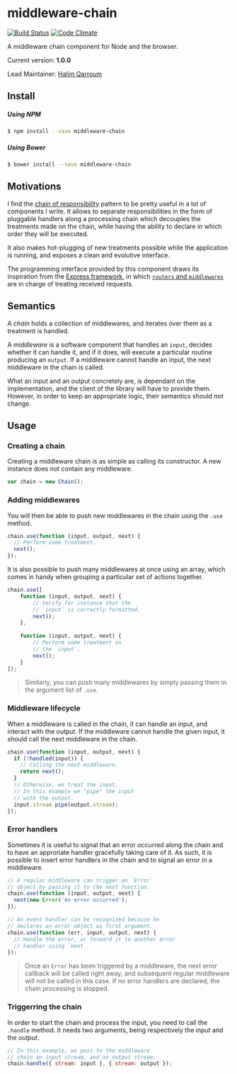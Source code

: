 # middleware-chain
[![Build Status](https://travis-ci.org/HQarroum/middleware-chain.svg?branch=master)](https://travis-ci.org/HQarroum/middleware-chain) [![Code Climate](https://codeclimate.com/repos/55edafae69568006cf007c34/badges/cb599bae40767f430845/gpa.svg)](https://codeclimate.com/repos/55edafae69568006cf007c34/feed)

A middleware chain component for Node and the browser.

Current version: **1.0.0**

Lead Maintainer: [Halim Qarroum](mailto:hqm.post@gmail.com)

## Install

##### Using NPM

```sh
$ npm install --save middleware-chain
```

##### Using Bower

```sh
$ bower install --save middleware-chain
```

## Motivations

I find the [chain of responsibility](https://en.wikipedia.org/wiki/Chain-of-responsibility_pattern) pattern to be pretty useful in a lot of components I write. It allows to separate responsibilities in the form of pluggable handlers along a processing chain which decouples the treatments made on the chain, while having the ability to declare in which order they will be executed.

It also makes hot-plugging of new treatments possible while the application is running, and exposes a clean and evolutive interface.

The programming interface provided by this component draws its inspiration from the [Express framework](http://expressjs.com/), in which [`routers` and `middlewares`](http://expressjs.com/guide/using-middleware.html) are in charge of treating received requests.

## Semantics

A *chain* holds a collection of middlewares, and iterates over them as a treatment is handled.

A *middleware* is a software component that handles an `input`, decides whether it can handle it, and if it does, will execute a particular routine producing an `output`. If a middleware cannot handle an input, the next middleware in the chain is called.

What an input and an output concretely are, is dependant on the implementation, and the client of the library will have to provide them. However, in order to keep an appropriate logic, their semantics should *not* change.

## Usage

### Creating a chain

Creating a middleware chain is as simple as calling its constructor. A new instance does not contain any middleware.

```javascript
var chain = new Chain();
```

### Adding middlewares

You will then be able to push new middlewares in the chain using the `.use` method.

```javascript
chain.use(function (input, output, next) {
  // Perform some treatment.
  next();
});
```

It is also possible to push many middlewares at once using an array, which comes in handy when grouping a particular set of actions together.

```javascript
chain.use([
    function (input, output, next) {
        // Verify for instance that the
        // `input` is correctly formatted.
        next();
    },
    
    function (input, output, next) {
        // Perform some treatment on
        // the `input`.
        next();
    }
]);
```

> Similarly, you can push many middlewares by simply passing them in the argument list of `.use`.

### Middleware lifecycle

When a middleware is called in the chain, it can handle an input, and interact with the output. If the middleware cannot handle the given input, it should call the next middleware in the chain.

```javascript
chain.use(function (input, output, next) {
  if (!handled(input)) {
    // Calling the next middleware.
    return next();
  }
  // Otherwise, we treat the input.
  // In this example we "pipe" the input
  // with the output.
  input.stream.pipe(output.stream);
});
```

### Error handlers

Sometimes it is useful to signal that an error occurred along the chain and to have an approriate handler gracefully taking care of it. As such, it is possible to insert error handlers in the chain and to signal an error in a middleware.

```javascript
// A regular middleware can trigger an `Error`
// object by passing it to the next function.
chain.use(function (input, output, next) {
  next(new Error('An error occurred');
});

// An event handler can be recognized because he
// declares an error object as first argument.
chain.use(function (err, input, output, next) {
  // Handle the error, or forward it to another error
  // handler using `next`.
});
```

> Once an `Error` has been triggered by a middleware, the next error callback will be called right away, and subsequent regular middleware will *not* be called in this case. If no error handlers are declared, the chain processing is stopped.

### Triggerring the chain

In order to start the chain and process the input, you need to call the `.handle` method. It needs two arguments, being respectively the *input* and the *output*.

```javascript
// In this example, we pass to the middleware
// chain an input stream, and an output stream.
chain.handle({ stream: input }, { stream: output });
```
